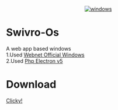 <p align="center">
<a href="https://imgbb.com/"><img src="https://cdn.discordapp.com/attachments/458308642920333322/695933991110311959/bandicam_2020-04-04_14-52-04-368.jpg" alt="windows" border="0"></a>
</p>

# Swivro-Os
A web app based windows<br>
1.Used <a href="https://github.com/MEGAMINDMK/Windows-Webnet">Webnet Official Windows</a><br>
2.Used <a href="https://github.com/MEGAMINDMK/Php-Electronjs/tree/master/Php%20Electronjs%20v0.5">Php Electron v5</a>
# Download
<a href="https://github.com/MEGAMINDMK/swivro-projects/releases/download/v0.08/Swivro_OS.exe">Clicky!</a>
